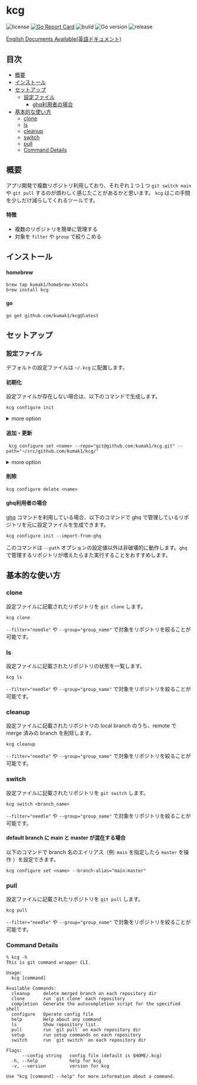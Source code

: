 # kcg

![license](https://img.shields.io/github/license/kumak1/kcg)
[![Go Report Card](https://goreportcard.com/badge/github.com/kumak1/kcg)](https://goreportcard.com/report/github.com/kumak1/kcg)
![build](https://img.shields.io/github/actions/workflow/status/kumak1/kcg/release.yml)
![Go version](https://img.shields.io/github/go-mod/go-version/kumak1/kcg)
![release](https://img.shields.io/github/v/release/kumak1/kcg)

[English Documents Available(英語ドキュメント)](README.md)

## 目次

- [概要](#概要)
- [インストール](#インストール)
- [セットアップ](#セットアップ)
  - [設定ファイル](#設定ファイル)
    - [ghq利用者の場合](#ghq利用者の場合)
- [基本的な使い方](#基本的な使い方)
  - [clone](#clone)
  - [ls](#ls)
  - [cleanup](#cleanup)
  - [switch](#switch)
  - [pull](#pull)
  - [Command Details](#command-details)

## 概要

アプリ開発で複数リポジトリ利用しており、それぞれ１つ１つ `git switch main` や `git pull` するのが煩わしく感じたことがあるかと思います。 `kcg` はこの手間を少しだけ減らしてくれるツールです。

#### 特徴

- 複数のリポジトリを簡単に管理する
- 対象を `filter` や `group` で絞りこめる

## インストール

#### homebrew

```shell
brew tap kumak1/homebrew-ktools 
brew install kcg
```

#### go

```shell
go get github.com/kumak1/kcg@latest
```

## セットアップ

### 設定ファイル

デフォルトの設定ファイルは `~/.kcg` に配置します。

#### 初期化

設定ファイルが存在しない場合は、以下のコマンドで生成します。

```shell
kcg configure init
```

<details>
<summary>more option</summary>

```shell
kcg configure init -h
Create an empty config file

Usage:
  kcg configure init [flags]

Flags:
  -h, --help                       help for init
      --import-from-ghq ghq list   create from ghq list
      --path string                write config file path

Global Flags:
      --config string   config file (default is $HOME/.kcg)
```
</details>

#### 追加・更新

```shell
 kcg configure set <name> --repo="git@github.com:kumak1/kcg.git" --path="~/src/github.com/kumak1/kcg/"
```

<details>
<summary>more option</summary>

```shell
kcg configure set -h 
Add repository config

Usage:
  kcg configure set <name> [flags]

Flags:
      --branch-alias stringArray   specify like "NAME:VALUE"
      --group stringArray          group
  -h, --help                       help for set
      --path string                local dir
      --repo string                remote repository
      --setup stringArray          setup command

Global Flags:
      --config string   config file (default is $HOME/.kcg)
```

</details>

#### 削除

```shell
kcg configure delete <name>
```

#### ghq利用者の場合

[ghq](https://github.com/x-motemen/ghq) コマンドを利用している場合、以下のコマンドで ghq で管理しているリポジトリを元に設定ファイルを生成できます。

```shell
kcg configure init --import-from-ghq
```

このコマンドは `--path` オプションの設定値以外は非破壊的に動作します。`ghq` で管理するリポジトリが増えたらまた実行することをおすすめします。

## 基本的な使い方

### clone

設定ファイルに記載されたリポジトリを `git clone` します。

```shell
kcg clone
```

`--filter="needle"` や `--group="group_name"` で対象をリポジトリを絞ることが可能です。

### ls

設定ファイルに記載されたリポジトリの状態を一覧します。

```shell
kcg ls
```

`--filter="needle"` や `--group="group_name"` で対象をリポジトリを絞ることが可能です。

### cleanup

設定ファイルに記載されたリポジトリの local branch のうち、remote で merge 済みの branch を削除します。

```shell
kcg cleanup
```

`--filter="needle"` や `--group="group_name"` で対象をリポジトリを絞ることが可能です。

### switch

設定ファイルに記載されたリポジトリを `git switch` します。

```shell
kcg switch <branch_name>
```

`--filter="needle"` や `--group="group_name"` で対象をリポジトリを絞ることが可能です。

#### default branch に main と master が混在する場合

以下のコマンドで branch 名のエイリアス（例: `main` を指定したら `master` を操作 ）を設定できます。

```shell
kcg configure set <name> --branch-alias="main:master"
```

### pull

設定ファイルに記載されたリポジトリを `git pull` します。

```shell
kcg pull
```

`--filter="needle"` や `--group="group_name"` で対象をリポジトリを絞ることが可能です。

### Command Details

```shell
% kcg -h
This is git command wrapper CLI.

Usage:
  kcg [command]

Available Commands:
  cleanup     delete merged branch on each repository dir
  clone       run `git clone` each repository
  completion  Generate the autocompletion script for the specified shell
  configure   Operate config file
  help        Help about any command
  ls          Show repository list.
  pull        run `git pull` on each repository dir
  setup       run setup commands on each repository
  switch      run `git switch` on each repository dir

Flags:
      --config string   config file (default is $HOME/.kcg)
  -h, --help            help for kcg
  -v, --version         version for kcg

Use "kcg [command] --help" for more information about a command.
```

